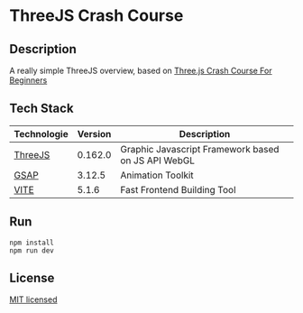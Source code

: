 # ThreeJS Crash Course

## Description
A really simple ThreeJS overview, based on [Three.js Crash Course For Beginners](https://www.youtube.com/watch?v=_OwJV2xL8M8&ab_channel=developedbyed)

## Tech Stack

| Technologie                                        | Version | Description                        |
|----------------------------------------------------|---------|------------------------------------|
| [ThreeJS](https://threejs.org/) | 0.162.0       | Graphic Javascript Framework based on JS API WebGL                   |
| [GSAP](https://gsap.com/)   | 3.12.5       | Animation Toolkit |
| [VITE](https://vitejs.dev/)   | 5.1.6       | Fast Frontend Building Tool |


## Run

```
npm install
npm run dev
```

## License
[MIT licensed](LICENSE)